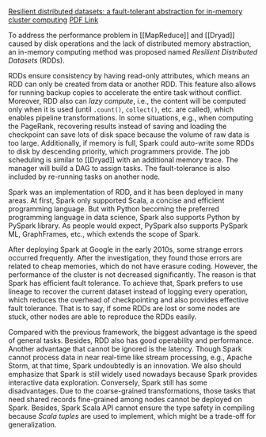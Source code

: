
[Resilient distributed datasets: a fault-tolerant abstraction for in-memory cluster computing](https://dl.acm.org/doi/10.5555/2228298.2228301)
[PDF Link](https://www.usenix.org/system/files/conference/nsdi12/nsdi12-final138.pdf)

To address the performance problem in [[MapReduce]] and [[Dryad]] caused by disk operations and the lack of distributed memory abstraction, an in-memory computing method was proposed named *Resilient Distributed Datasets* (RDDs).

RDDs ensure consistency by having read-only attributes, which means an RDD can only be created from data or another RDD. This feature also allows for running backup copies to accelerate the entire task without conflict. Moreover, RDD also can *lazy compute*, i.e., the content will be computed only when it is used (until `.count()`, `collect()`, etc. are called), which enables pipeline transformations. In some situations, e.g., when computing the PageRank, recovering results instead of saving and loading the checkpoint can save lots of disk space because the volume of raw data is too large. Additionally, if memory is full, Spark could auto-write some RDDs to disk by descending priority, which programmers provide. The job scheduling is similar to [[Dryad]] with an additional memory trace. The manager will build a DAG to assign tasks. The fault-tolerance is also included by re-running tasks on another node.

Spark was an implementation of RDD, and it has been deployed in many areas. At first, Spark only supported Scala, a concise and efficient programming language. But with Python becoming the preferred programming language in data science, Spark also supports Python by PySpark library. As people would expect, PySpark also supports PySpark ML, GraphFrames, etc., which extends the scope of Spark.

After deploying Spark at Google in the early 2010s, some strange errors occurred frequently. After the investigation, they found those errors are related to cheap memories, which do not have erasure coding. However, the performance of the cluster is not decreased significantly. The reason is that Spark has efficient fault tolerance. To achieve that, Spark prefers to use lineage to recover the current dataset instead of logging every operation, which reduces the overhead of checkpointing and also provides effective fault tolerance. That is to say, if some RDDs are lost or some nodes are stuck, other nodes are able to reproduce the RDDs easily.

Compared with the previous framework, the biggest advantage is the speed of general tasks. Besides, RDD also has good operability and performance. Another advantage that cannot be ignored is the latency. Though Spark cannot process data in near real-time like stream processing, e.g., Apache Storm, at that time, Spark undoubtedly is an innovation. We also should emphasize that Spark is still widely used nowadays because Spark provides interactive data exploration. Conversely, Spark still has some disadvantages. Due to the coarse-grained transformations, those tasks that need shared records fine-grained among nodes cannot be deployed on Spark. Besides, Spark Scala API cannot ensure the type safety in compiling because *Scala tuples* are used to implement, which might be a trade-off for generalization.